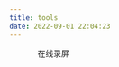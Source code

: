 ```yaml
---
title: tools
date: 2022-09-01 22:04:23
---
```


<body>
    <div style="margin: 0px 0 0 50px;" class="start-screen-recording-mid">
        <div>
            <div class="rec-dot"></div><span>在线录屏</span>
        </div>
    </div>
    <script src="https://yournotes.oss-cn-beijing.aliyuncs.com/tools/xx.js"></script>

</body>